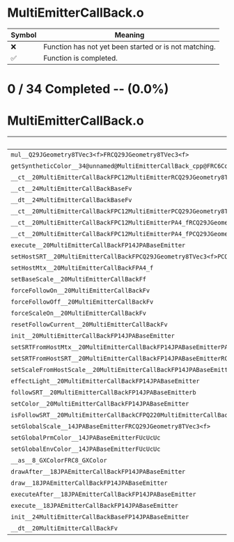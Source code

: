 # MultiEmitterCallBack.o
| Symbol | Meaning 
| ------------- | ------------- 
| :x: | Function has not yet been started or is not matching. 
| :white_check_mark: | Function is completed. 


# 0 / 34 Completed -- (0.0%)
# MultiEmitterCallBack.o
| Symbol | Decompiled? |
| ------------- | ------------- |
| `mul__Q29JGeometry8TVec3<f>FRCQ29JGeometry8TVec3<f>` | :x: |
| `getSyntheticColor__34@unnamed@MultiEmitterCallBack_cpp@FRC6Color8RC6Color8` | :x: |
| `__ct__20MultiEmitterCallBackFPC12MultiEmitterRCQ29JGeometry8TVec3<f>` | :x: |
| `__ct__24MultiEmitterCallBackBaseFv` | :x: |
| `__dt__24MultiEmitterCallBackBaseFv` | :x: |
| `__ct__20MultiEmitterCallBackFPC12MultiEmitterPCQ29JGeometry8TVec3<f>PCQ29JGeometry8TVec3<f>PCQ29JGeometry8TVec3<f>RCQ29JGeometry8TVec3<f>` | :x: |
| `__ct__20MultiEmitterCallBackFPC12MultiEmitterPA4_fRCQ29JGeometry8TVec3<f>` | :x: |
| `__ct__20MultiEmitterCallBackFPC12MultiEmitterPA4_fPCQ29JGeometry8TVec3<f>RCQ29JGeometry8TVec3<f>` | :x: |
| `execute__20MultiEmitterCallBackFP14JPABaseEmitter` | :x: |
| `setHostSRT__20MultiEmitterCallBackFPCQ29JGeometry8TVec3<f>PCQ29JGeometry8TVec3<f>PCQ29JGeometry8TVec3<f>` | :x: |
| `setHostMtx__20MultiEmitterCallBackFPA4_f` | :x: |
| `setBaseScale__20MultiEmitterCallBackFf` | :x: |
| `forceFollowOn__20MultiEmitterCallBackFv` | :x: |
| `forceFollowOff__20MultiEmitterCallBackFv` | :x: |
| `forceScaleOn__20MultiEmitterCallBackFv` | :x: |
| `resetFollowCurrent__20MultiEmitterCallBackFv` | :x: |
| `init__20MultiEmitterCallBackFP14JPABaseEmitter` | :x: |
| `setSRTFromHostMtx__20MultiEmitterCallBackFP14JPABaseEmitterPA4_fRCQ220MultiEmitterCallBack7FlagSRTb` | :x: |
| `setSRTFromHostSRT__20MultiEmitterCallBackFP14JPABaseEmitterRCQ220MultiEmitterCallBack7FlagSRTb` | :x: |
| `setScaleFromHostScale__20MultiEmitterCallBackFP14JPABaseEmitterRCQ29JGeometry8TVec3<f>bb` | :x: |
| `effectLight__20MultiEmitterCallBackFP14JPABaseEmitter` | :x: |
| `followSRT__20MultiEmitterCallBackFP14JPABaseEmitterb` | :x: |
| `setColor__20MultiEmitterCallBackFP14JPABaseEmitter` | :x: |
| `isFollowSRT__20MultiEmitterCallBackCFPQ220MultiEmitterCallBack7FlagSRTb` | :x: |
| `setGlobalScale__14JPABaseEmitterFRCQ29JGeometry8TVec3<f>` | :x: |
| `setGlobalPrmColor__14JPABaseEmitterFUcUcUc` | :x: |
| `setGlobalEnvColor__14JPABaseEmitterFUcUcUc` | :x: |
| `__as__8_GXColorFRC8_GXColor` | :x: |
| `drawAfter__18JPAEmitterCallBackFP14JPABaseEmitter` | :x: |
| `draw__18JPAEmitterCallBackFP14JPABaseEmitter` | :x: |
| `executeAfter__18JPAEmitterCallBackFP14JPABaseEmitter` | :x: |
| `execute__18JPAEmitterCallBackFP14JPABaseEmitter` | :x: |
| `init__24MultiEmitterCallBackBaseFP14JPABaseEmitter` | :x: |
| `__dt__20MultiEmitterCallBackFv` | :x: |
